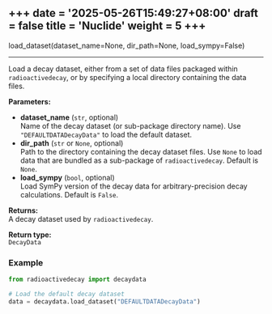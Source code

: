 +++
date = '2025-05-26T15:49:27+08:00'
draft = false
title = 'Nuclide'
weight = 5
+++
---

load_dataset(dataset_name=None, dir_path=None, load_sympy=False)

---
Load a decay dataset, either from a set of data files packaged within `radioactivedecay`, or by specifying a local directory containing the data files.

**Parameters:**
- **dataset_name** (`str`, optional)  
  Name of the decay dataset (or sub-package directory name). Use `"DEFAULTDATADecayData"` to load the default dataset.
- **dir_path** (`str` or `None`, optional)  
  Path to the directory containing the decay dataset files. Use `None` to load data that are bundled as a sub-package of `radioactivedecay`. Default is `None`.
- **load_sympy** (`bool`, optional)  
  Load SymPy version of the decay data for arbitrary-precision decay calculations. Default is `False`.

**Returns:**  
A decay dataset used by `radioactivedecay`.

**Return type:**  
`DecayData`


### Example

```python
from radioactivedecay import decaydata

# Load the default decay dataset
data = decaydata.load_dataset("DEFAULTDATADecayData")
```
